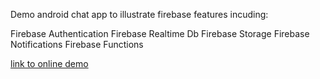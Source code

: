 Demo android chat app to illustrate firebase features incuding:

Firebase Authentication
Firebase Realtime Db
Firebase Storage
Firebase Notifications
Firebase Functions


[link to online demo](https://appetize.io/app/yymw1c7bejdj5b1fe5782rtjqw?device=nexus5&scale=75&orientation=portrait&osVersion=8.1)

